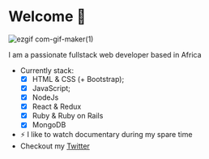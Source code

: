 <h1>Welcome 👋</h1>

![ezgif com-gif-maker(1)](https://user-images.githubusercontent.com/26736582/178106774-df89d946-f591-4b54-b67e-4ce5bcc2c1ba.gif)


I am a passionate fullstack web developer based in Africa

- Currently stack:
    - [x] HTML & CSS (+ Bootstrap);
    - [x] JavaScript;
    - [x] NodeJs
    - [x] React & Redux
    - [x] Ruby & Ruby on Rails
    - [x] MongoDB

- ⚡ I like to watch documentary during my spare time
- Checkout my [Twitter](https://twitter.com/UsbBush) 

<!---:man_technologist: I’m a student at [Microverse](https://www.microverse.org/) looking forward to becoming a Full-Stack Web Developer.

- Currently stack:

    - [x] HTML & CSS (+ Bootstrap);
    - [x] JavaScript;
        
<br>

<p align="center">
    <a href="https://github-readme-stats.vercel.app/api?username=VanessaAoki&theme=radical&show_icons=true">
        <img height="200" alt="Readme stats" src="https://github-readme-stats.vercel.app/api?username=saqibjavaiddev&theme=graywhite&show_icons=true&icon_color=a960ff" />
    </a>
    <a href="https://github.com/saqibjavaiddev/github-readme-stats">
        <img height="200" alt="Most Used Languages" src="https://github-readme-stats.vercel.app/api/top-langs/?username=saqibjavaiddev&theme=graywhite&layout=compact)" />
    </a>
</p>

> *My "Most Used Languages" does not indicate my skill level, it's just a GitHub metric of which languages have the most code on my GitHub repositories.*
<br>

<details>

<br>
    <summary><strong>More Pinned Projects</strong></summary>

These are my current favorite projects, please take a look at them:

 <p align="center">
    <a href="https://github.com/">
        <img alt="Ruby Capstone" src="https://github-readme-stats.vercel.app/api/pin/?username=VanessaAoki&repo=&theme=graywhite" />
    </a>
    <a href="">
        <img alt="TicTacToe" src="https://github-readme-stats.vercel.app/api/pin/?username=VanessaAoki&repo=&theme=graywhite" />
    </a>
</p>
 </details>

<hr>

<details>
<br>
    <summary><strong>Contact me</strong></summary>
I’m always looking for new challenges and opportunities to collaborate! Get in touch with me:
</details> 
--->

<!---<p align="center">
   <a href="https://www.linkedin.com/in/saqibjavaid/">
        <img alt="Follow me" src="https://img.shields.io/badge/-LinkedIn-%23a960ff?style=for-the-badge&logo=linkedin">
    </a> 
    <a href="https://twitter.com/saqibpaf">
        <img alt="Follow me" src="https://img.shields.io/twitter/follow/saqibpaf?color=%23a960ff&label=%20%20%20Follow%20me&logo=twitter&style=for-the-badge">
    </a>
    <a href="mailto:saqibjavaid082@gmail.com">
        <img alt="Contact me" src="https://img.shields.io/badge/-contact%20me-%23a960ff?style=for-the-badge&logo=Mail.Ru">
    </a>
</p>
<br> --->
<!-- bg-color: a960ff -->


